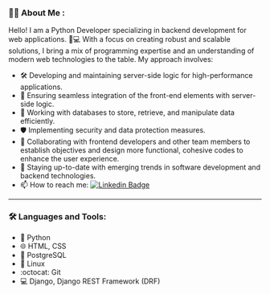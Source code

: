 



### :man_technologist: About Me :
Hello! I am a Python Developer specializing in backend development for web applications. 🐍💻 With a focus on creating robust and scalable solutions, I bring a mix of programming expertise and an understanding of modern web technologies to the table. My approach involves:

- 🛠️ Developing and maintaining server-side logic for high-performance applications.
- 🔗 Ensuring seamless integration of the front-end elements with server-side logic.
- 💾 Working with databases to store, retrieve, and manipulate data efficiently.
- 🛡️ Implementing security and data protection measures.
- 🤝 Collaborating with frontend developers and other team members to establish objectives and design more functional, cohesive codes to enhance the user experience.
- 🚀 Staying up-to-date with emerging trends in software development and backend technologies.
- :mailbox: How to reach me: [![Linkedin Badge](https://img.shields.io/badge/-AlekseyBelov-blue?style=flat&logo=Linkedin&logoColor=white)](https://www.linkedin.com/in/aleksey-belov-2a6736295)


---
### :hammer_and_wrench: Languages and Tools:

- :snake: Python
- :globe_with_meridians: HTML, CSS
- :elephant: PostgreSQL
- :penguin: Linux
- :octocat: Git
- :computer: Django, Django REST Framework (DRF)
<!--
**exetch/exetch** is a ✨ _special_ ✨ repository because its `README.md` (this file) appears on your GitHub profile.

Here are some ideas to get you started:

- 🔭 I’m currently working on ...
- 🌱 I’m currently learning ...
- 👯 I’m looking to collaborate on ...
- 🤔 I’m looking for help with ...
- 💬 Ask me about ...
- 📫 How to reach me: ...
- 😄 Pronouns: ...
- ⚡ Fun fact: ...
-->
